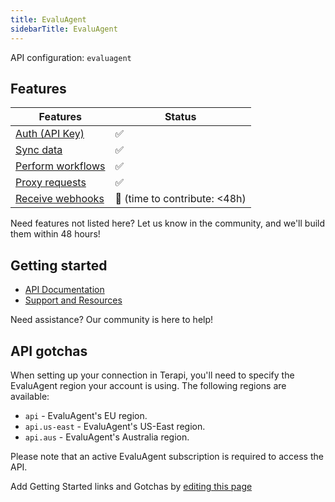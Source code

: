```yaml
---
title: EvaluAgent
sidebarTitle: EvaluAgent
---
```


API configuration: `evaluagent`

## Features

| Features | Status |
| - | - |
| [Auth (API Key)](/integrate/guides/authorize-an-api) | ✅ |
| [Sync data](/integrate/guides/sync-data-from-an-api) | ✅ |
| [Perform workflows](/integrate/guides/perform-workflows-with-an-api) | ✅ |
| [Proxy requests](/integrate/guides/proxy-requests-to-an-api) | ✅ |
| [Receive webhooks](/integrate/guides/receive-webhooks-from-an-api) | 🚫 (time to contribute: &lt;48h) |

Need features not listed here? Let us know in the community, and we'll build them within 48 hours!

## Getting started

-   [API Documentation](https://docs.evaluagent.com/)
-   [Support and Resources](https://support.evaluagent.com/hc/)

Need assistance? Our community is here to help!

## API gotchas

When setting up your connection in Terapi, you'll need to specify the EvaluAgent region your account is using. The following regions are available:

- `api` - EvaluAgent's EU region.
- `api.us-east` - EvaluAgent's US-East region.
- `api.aus` - EvaluAgent's Australia region.

Please note that an active EvaluAgent subscription is required to access the API.

Add Getting Started links and Gotchas by [editing this page]()
